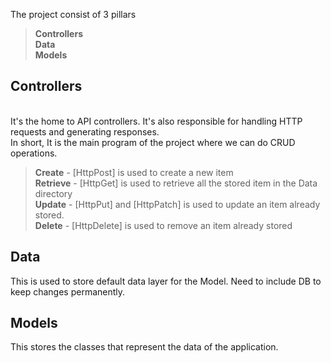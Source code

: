 The project consist of 3 pillars<br>
> <p>
  > <b>Controllers</b><br>
  > <b>Data</b><br>
  > <b>Models</b><br>
</p>

<h2>Controllers</h2><br>
It's the home to API controllers. It's also responsible for handling HTTP requests and generating responses.<br>
In short, It is the main program of the project where we can do CRUD operations.<br>

> <p>
  > <b>Create</b> - [HttpPost] is used to create a new item <br>
  > <b>Retrieve</b> - [HttpGet] is used to retrieve all the stored item in the Data directory<br>
  > <b>Update</b> - [HttpPut] and [HttpPatch] is used to update an item already stored.<br>
  > <b>Delete</b> - [HttpDelete] is used to remove an item already stored<br>
</p>

<h2>Data</h2>
This is used to store default data layer for the Model. Need to include DB to keep changes permanently.<br>

<h2>Models</h2>
This stores the classes that represent the data of the application. 
